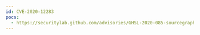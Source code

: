 ```yaml
---
id: CVE-2020-12283
pocs:
  - https://securitylab.github.com/advisories/GHSL-2020-085-sourcegraph
---
```

